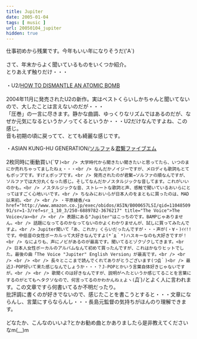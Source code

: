 ```yaml
---
title: Jupiter
date: 2005-01-04
tags: [ music ]
url: 20050104_jupiter
hidden: true
---
```

仕事初めから残業です。今年もいい年になりそうだ('A`)<br />
<br />
さて、年末からよく聞いているものをいくつか紹介。<br />
とりあえず触りだけ・・・<br />
<br />
・U2/<a href="http://www.amazon.co.jp/exec/obidos/ASIN/B0006399FS/250-6889782-3676217" title="HOW TO DISMANTLE AN ATOMIC BOMB">HOW TO DISMANTLE AN ATOMIC BOMB</a><br />
<br />
2004年11月に発売されたU2の新作。実はベストくらいしかちゃんと聞いてないので、大したことは言えないのだが・・・<br />
「圧巻」の一言に尽きます。静かな曲調、ゆっくりなリズムではあるのだが、なぜか元気になるというかノってくるというか・・・U2だけなんですよね、この感じ。<br />
音も初期の頃に戻ってて、とても綺麗な感じです。<a></a>
<!--more-->
・ASIAN KUNG-HU GENERATION/<a href="http://www.amazon.co.jp/exec/obidos/ASIN/B0002ZY6YE/qid=1104850188/sr=1-1/ref=sr_1_10_1/250-6889782-3676217" title="ソルファ">ソルファ</a>＆<a href="http://www.amazon.co.jp/exec/obidos/ASIN/B0000DJWT0/qid=1104850188/sr=1-2/ref=sr_1_10_2/250-6889782-3676217" title="君繋ファイブエム">君繋ファイブエム</a><br />
<br />
2枚同時に衝動買い(´∇`)<br />
大学時代から聞きたい聞きたいと思ってたら、いつのまにか売れちゃってましたねぇ・・・<br />
なんだかノイジーですが、メロディも歌詞もとてもポップです。すげぇポップです。<br />
発売されたのが君繋→ソルファの順なんですが、ソルファでは大分丸くなった感じ。そしてなんだかノスタルジックな音してます。これがいいのかも。<br />
ノスタルジックな音、ストレートな歌詞と声、感触で聞いているおいらにとってはすごく心地いいです。<br />
ちなみにおいらが日本人のをまともに買ったのは、MAD以来初。<br />
<br />
・平原綾香/<a href="http://www.amazon.co.jp/exec/obidos/ASIN/B000657LSI/qid=1104850991/sr=1-3/ref=sr_1_10_3/250-6889782-3676217" title="The Voice">The Voice</a><br />
<br />
表題にある"Jupiter"はこっちのです。BAMPじゃありません。<br />
話題になってるのかなってないのかよくわかりませんが、試しに買ってみたんですよ。<br />
Jupiter聞いて「あ、これか」くらいだったんですが・・・声が(・∀・)ｲｲ!!です。中低音の女性ボーカルって大好きなんですよ(*´д｀*)ハスキーなのも大好きですが！<br />
なによりも、声にノビがあるのが最高です。聞いてるとゾクゾクしてきます。<br />
日本人女性ボーカルのアルバムなんて初めて買ったんですが、これはかなりヒットでした。最後の曲「The Voice "Jupiter" English Version」が最高です。<br />
<br />
<br />
<br />
長々とここまで読んでくれてありがとうございます(つД｀)<br />
最近J-POP好いて来た感じなんでしょうか・・・？J-POPとかいう言葉自体好きじゃないですが。<br />
<br />
歌聞くのは好きなんですが、説明がへたというか感じてることを言葉にするのがとてもヘタクソなので、何言ってるのかわかんねぇよヽ(`Д´)ﾉとよく人に言われます。この文章ですら何書いてるか不明だったり。<br />
批評調に書くのが好きでないので、感じたことを書こうとすると・・・文章にならんし、言葉にすらならんし・・・長島元監督の気持ちがほんのり理解できます。<br />
<br />
どなたか、こんなのいいよ?とかお勧め曲とかありましたら是非教えてくださいなm(__)m

